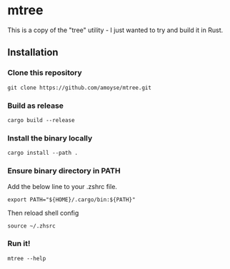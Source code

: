 # mtree

This is a copy of the "tree" utility - I just wanted to try and build it in Rust.

## Installation

### Clone this repository
```
git clone https://github.com/amoyse/mtree.git
```

### Build as release
```
cargo build --release
```

### Install the binary locally
```
cargo install --path .
```

### Ensure binary directory in PATH
Add the below line to your .zshrc file.
```
export PATH="${HOME}/.cargo/bin:${PATH}"
```

Then reload shell config
```
source ~/.zhsrc
```

### Run it!
```
mtree --help
```

